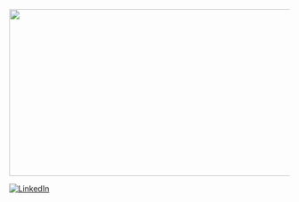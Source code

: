<div align="center">
  <img src="https://media.giphy.com/media/yx5CGBdwXdCbjEf6li/giphy.gif" width="600" height="300"/>
</div>

<a href='https://www.linkedin.com/in/james-byler-23316764/' target="_blank"><img alt='LinkedIn' src='https://img.shields.io/badge/LinkedIn Profile-100000?style=social&logo=LinkedIn&logoColor=1e0098'/></a>
